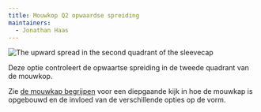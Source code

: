 ```yaml
---
title: Mouwkop Q2 opwaardse spreiding
maintainers:
  - Jonathan Haas
---
```


![The upward spread in the second quadrant of the sleevecap](./sleevecapq2spread2.svg)

Deze optie controleert de opwaartse spreiding in de tweede quadrant van de mouwkop.

<Tip>

Zie [de mouwkap begrijpen](/docs/designs/brian/options#understanding-the-sleevecap) voor een diepgaande
kijk in hoe de mouwkap is opgebouwd en de invloed van de verschillende opties op de vorm.

</Tip>
